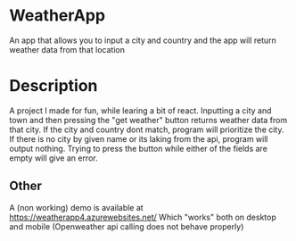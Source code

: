 # WeatherApp
An app that allows you to input a city and country and the app will return weather data from that location
# Description
A project I made for fun, while learing a bit of react. Inputting a city and town and then pressing the "get weather" button returns weather data from that city.
If the city and country dont match, program will prioritize the city. If there is no city by given name or its laking from the api, program will output nothing.
Trying to press the button while either of the fields are empty will give an error. 
## Other
A (non working) demo is available at
https://weatherapp4.azurewebsites.net/
Which "works" both on desktop and mobile
(Openweather api calling does not behave properly)
